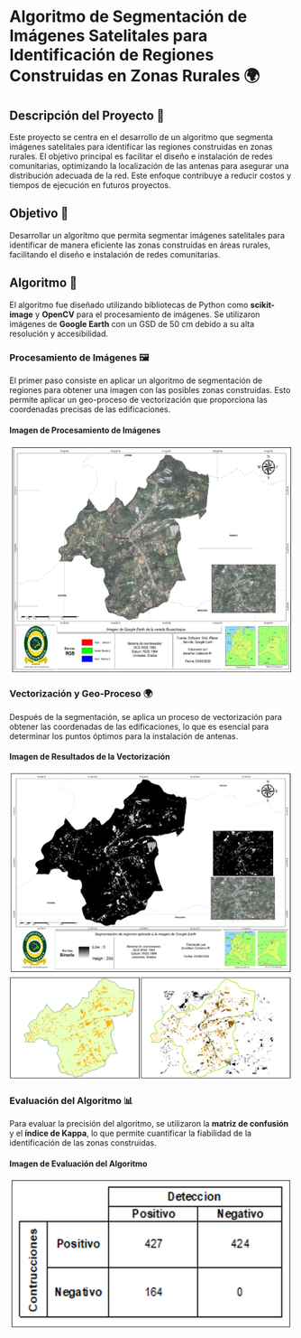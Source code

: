 # Algoritmo de Segmentación de Imágenes Satelitales para Identificación de Regiones Construidas en Zonas Rurales 🌍

## Descripción del Proyecto 📜

Este proyecto se centra en el desarrollo de un algoritmo que segmenta imágenes satelitales para identificar las regiones construidas en zonas rurales. El objetivo principal es facilitar el diseño e instalación de redes comunitarias, optimizando la localización de las antenas para asegurar una distribución adecuada de la red. Este enfoque contribuye a reducir costos y tiempos de ejecución en futuros proyectos.

## Objetivo 🎯

Desarrollar un algoritmo que permita segmentar imágenes satelitales para identificar de manera eficiente las zonas construidas en áreas rurales, facilitando el diseño e instalación de redes comunitarias.

## Algoritmo 🤖

El algoritmo fue diseñado utilizando bibliotecas de Python como **scikit-image** y **OpenCV** para el procesamiento de imágenes. Se utilizaron imágenes de **Google Earth** con un GSD de 50 cm debido a su alta resolución y accesibilidad.

### Procesamiento de Imágenes 🖼️

El primer paso consiste en aplicar un algoritmo de segmentación de regiones para obtener una imagen con las posibles zonas construidas. Esto permite aplicar un geo-proceso de vectorización que proporciona las coordenadas precisas de las edificaciones.

#### Imagen de Procesamiento de Imágenes
![Imagen de Procesamiento](https://github.com/JHONATAN9A/Imagenes-Satelitales/blob/main/img_c.png)

### Vectorización y Geo-Proceso 🌍

Después de la segmentación, se aplica un proceso de vectorización para obtener las coordenadas de las edificaciones, lo que es esencial para determinar los puntos óptimos para la instalación de antenas.

#### Imagen de Resultados de la Vectorización
![Imagen de Vectorización](https://github.com/JHONATAN9A/Imagenes-Satelitales/blob/main/img_b.png)
![Imagen de Vectorización](https://github.com/JHONATAN9A/Imagenes-Satelitales/blob/main/img_d.png)

### Evaluación del Algoritmo 📊

Para evaluar la precisión del algoritmo, se utilizaron la **matriz de confusión** y el **índice de Kappa**, lo que permite cuantificar la fiabilidad de la identificación de las zonas construidas.

#### Imagen de Evaluación del Algoritmo
![Imagen de Evaluación](https://github.com/JHONATAN9A/Imagenes-Satelitales/blob/main/img_a.png)

